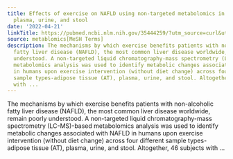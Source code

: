 ```yaml
---
title: Effects of exercise on NAFLD using non-targeted metabolomics in adipose tissue,
  plasma, urine, and stool
date: '2022-04-21'
linkTitle: https://pubmed.ncbi.nlm.nih.gov/35444259/?utm_source=curl&utm_medium=rss&utm_campaign=pubmed-2&utm_content=1Zkrxt7ktlCbHBXEV3v65xxSnkSWNsJ1A6Fq3gBniKhGfIUslK&fc=20210907212339&ff=20220422211056&v=2.17.6
source: metablomics[MeSH Terms]
description: The mechanisms by which exercise benefits patients with non-alcoholic
  fatty liver disease (NAFLD), the most common liver disease worldwide, remain poorly
  understood. A non-targeted liquid chromatography-mass spectrometry (LC-MS)-based
  metabolomics analysis was used to identify metabolic changes associated with NAFLD
  in humans upon exercise intervention (without diet change) across four different
  sample types-adipose tissue (AT), plasma, urine, and stool. Altogether, 46 subjects
  with ...
---
```

The mechanisms by which exercise benefits patients with non-alcoholic fatty liver disease (NAFLD), the most common liver disease worldwide, remain poorly understood. A non-targeted liquid chromatography-mass spectrometry (LC-MS)-based metabolomics analysis was used to identify metabolic changes associated with NAFLD in humans upon exercise intervention (without diet change) across four different sample types-adipose tissue (AT), plasma, urine, and stool. Altogether, 46 subjects with ...